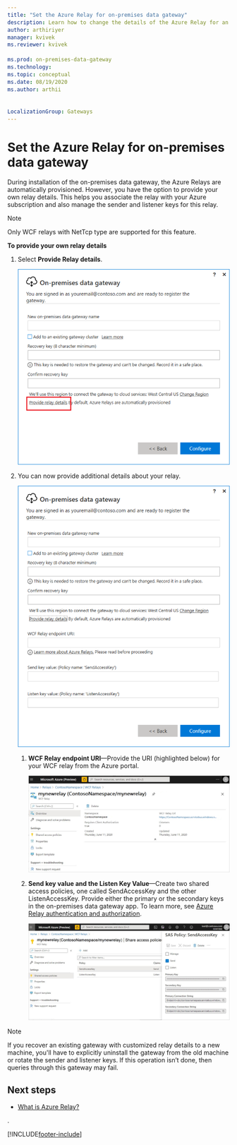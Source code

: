 ```yaml
---
title: "Set the Azure Relay for on-premises data gateway"
description: Learn how to change the details of the Azure Relay for an on-premises data gateway.
author: arthiriyer
manager: kvivek
ms.reviewer: kvivek

ms.prod: on-premises-data-gateway
ms.technology:
ms.topic: conceptual
ms.date: 08/19/2020
ms.author: arthii


LocalizationGroup: Gateways
---
```


# Set the Azure Relay for on-premises data gateway

During installation of the on-premises data gateway, the Azure Relays are automatically provisioned. However, you have the option to provide your own relay details. This helps you associate the relay with your Azure subscription and also manage the sender and listener keys for this relay. 

>[!NOTE]
>Only WCF relays with NetTcp type are supported for this feature.

**To provide your own relay details**

1.	Select **Provide Relay details**. 

    ![Select Provide Relay details](media/service-gateway-azure-relay/configure-gateway-2.png)

2.	You can now provide additional details about your relay.

    ![Provide additional relay details](media/service-gateway-azure-relay/provide-relay-details.png)
 
    1. **WCF Relay endpoint URI**&mdash;Provide the URI (highlighted below) for your WCF relay from the Azure portal.

       ![Provide the WCF relay URI](media/service-gateway-azure-relay/wfc-relay-uri.png)
  
    2. **Send key value and the Listen Key Value**&mdash;Create two shared access policies, one called SendAccessKey and the other ListenAccessKey. Provide either the primary or the secondary keys in the on-premises data gateway app. To learn more, see [Azure Relay authentication and authorization](/azure/azure-relay/relay-authentication-and-authorization).

       ![Send and listen access keys](media/service-gateway-azure-relay/send-access-key-policy.png)

>[!Note]
>If you recover an existing gateway with customized relay details to a new machine, you'll have to explicitly uninstall the gateway from the old machine or rotate the sender and listener keys. If this operation isn’t done, then queries through this gateway may fail.

## Next steps

- [What is Azure Relay?](/azure/azure-relay/relay-what-is-it)
  
. 


[!INCLUDE[footer-include](../includes/footer-banner.md)]